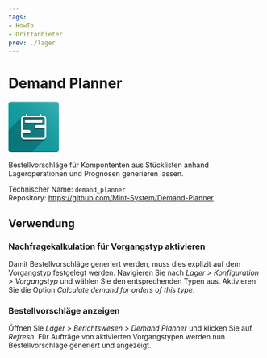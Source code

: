 ```yaml
---
tags:
- HowTo
- Drittanbieter
prev: ./lager
---
```

# Demand Planner
![](assets/odoo_icon_demand_planner.png)

Bestellvorschläge für Kompontenten aus Stücklisten anhand Lageroperationen und Prognosen generieren lassen.

Technischer Name: `demand_planner`\
Repository: <https://github.com/Mint-System/Demand-Planner>

## Verwendung

### Nachfragekalkulation für Vorgangstyp aktivieren

Damit Bestellvorschläge generiert werden, muss dies explizit auf dem Vorgangstyp festgelegt werden. Navigieren Sie nach *Lager > Konfiguration > Vorgangstyp* und wählen Sie den entsprechenden Typen aus. Aktivieren Sie die Option *Calculate demand for orders of this type*.

### Bestellvorschläge anzeigen

Öffnen Sie *Lager > Berichtswesen > Demand Planner* und klicken Sie auf *Refresh*. Für Aufträge von aktivierten Vorgangstypen werden nun Bestellvorschläge generiert und angezeigt.